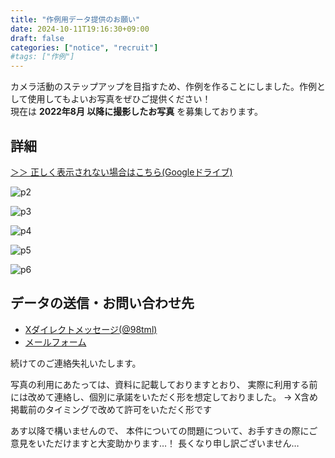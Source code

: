 ```yaml
---
title: "作例用データ提供のお願い"
date: 2024-10-11T19:16:30+09:00
draft: false
categories: ["notice", "recruit"]
#tags: ["作例"]
---
```


カメラ活動のステップアップを目指すため、作例を作ることにしました。作例として使用してもよいお写真をぜひご提供ください！   
現在は **2022年8月 以降に撮影したお写真** を募集しております。

## 詳細

[＞＞ 正しく表示されない場合はこちら(Googleドライブ)](https://drive.google.com/file/d/1DmClCuZf2RNBpv89g7nRpi2bpADi54R8/view?usp=sharing)

![p2](https://g2.t98.info/pub/svg/c/photo-recruit/photo-recruit_p2.svg)

![p3](https://g2.t98.info/pub/svg/c/photo-recruit/photo-recruit_p3.svg)

![p4](https://g2.t98.info/pub/svg/c/photo-recruit/photo-recruit_p4.svg)

![p5](https://g2.t98.info/pub/svg/c/photo-recruit/photo-recruit_p5.svg?20241109)

![p6](https://g2.t98.info/pub/svg/c/photo-recruit/photo-recruit_p6.svg)

## データの送信・お問い合わせ先

- [Xダイレクトメッセージ(@98tml)](https://x.com/98tml)
- [メールフォーム](https://t98.info/contact/)



続けてのご連絡失礼いたします。

写真の利用にあたっては、資料に記載しておりますとおり、
実際に利用する前には改めて連絡し、個別に承諾をいただく形を想定しておりました。
 → X含め掲載前のタイミングで改めて許可をいただく形です

あす以降で構いませんので、
本件についての問題について、お手すきの際にご意見をいただけますと大変助かります…！
長くなり申し訳ございません…

